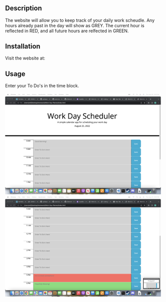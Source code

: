 # <Work Day Planner>

## Description

The website will allow you to keep track of your daily work scheudle. Any hours already past in the day will show as GREY. The current hour is reflected in RED, and all future hours are relfected in GREEN.


## Installation

Visit the website at: 

## Usage

Enter your To Do's in the time block.

![alt text](assets/images/WebsiteDeployed1.png)
![alt text](assets/images/WebsiteDeployed2.png)

